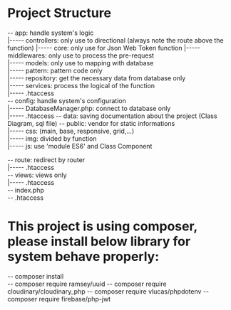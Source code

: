 # Project Structure
-- app: handle system's logic  
|----- controllers: only use to directional (always note the route above the function)
|----- core: only use for Json Web Token function
|----- middlewares: only use to process the pre-request  
|----- models: only use to mapping with database  
|----- pattern: pattern code only  
|----- repository: get the necessary data from database only  
|----- services: process the logical of the function    
|----- .htaccess  
-- config: handle system's configuration  
|----- DatabaseManager.php: connect to database only  
|----- .htaccess 
-- data: saving documentation about the project (Class Diagram, sql file)
-- public: vendor for static informations  
|----- css: (main, base, responsive, grid,...)  
|----- img: divided by function  
|----- js: use 'module ES6' and Class Component  
 
-- route: redirect by router  
|----- .htaccess  
-- views: views only  
|----- .htaccess  
-- index.php  
-- .htaccess  

# This project is using composer, please install below library for system behave properly:
-- composer install     
-- composer require ramsey/uuid
-- composer require cloudinary/cloudinary_php
-- composer require vlucas/phpdotenv 
-- composer require firebase/php-jwt      
